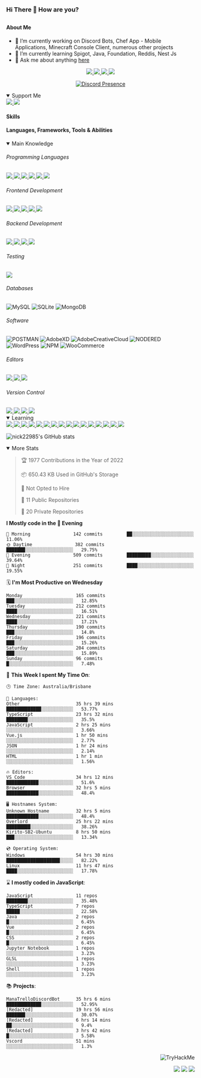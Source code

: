 ### Hi There 👋 How are you?

## <h4>About Me</h4>

- 🔭 I’m currently working on Discord Bots, Chef App - Mobile Applications, Minecraft Console Client, numerous other projects
- 🌱 I’m currently learning Spigot, Java, Foundation, Reddis, Nest Js
- 💬 Ask me about anything [here](https://github.com/nick22985/nick22985/issues)

<p align="center">
	<a href="https://discordapp.com/users/221602145462386688">
		<img src="https://img.shields.io/badge/Discord-5865F2.svg?&style=for-the-badge&logo=Discord&logoColor=white"/>
	</a>
	<a href="https://www.youtube.com/channel/UChZvyaTJSq0PweGmTpjPjRw">
		<img src="https://img.shields.io/badge/YouTube-FF0000.svg?&style=for-the-badge&logo=YouTube&logoColor=white"/>
	</a>
	<a href="https://twitter.com/nick22985">
		<img src="https://img.shields.io/badge/Twitter-1DA1F2.svg?&style=for-the-badge&logo=Twitter&logoColor=white"/>
	</a>
	<a href="https://www.npmjs.com/~nick22985">
		<img src="https://img.shields.io/badge/npm-CB3837.svg?&style=for-the-badge&logo=NPM&logoColor=white"/>
	</a>
</p>
<p align="center">
	<a href="https://discord.com/users/221602145462386688" target="_blank" rel="nofollow">
		<img src="https://lanyard-profile-readme.vercel.app/api/221602145462386688?hideStatus=true" alt="Discord Presence" align="center">
	</a>
</p>


<details open="true">
<summary>Support Me</summary>

<a href="http://patreon.com/nick22985">
	<img src="https://img.shields.io/badge/Patreon-FF424D.svg?&style=flat-square&logo=patreon&logoColor=white"/>
</a>
<a href="https://www.buymeacoffee.com/nick22985">
	<img src="https://img.shields.io/badge/Buy%20Me%20A%20Coffee-FFDD00.svg?&style=flat-square&logo=buymeacoffee&logoColor=white"/>
</a>

	
</details>

<h4>Skills</h4>
<h4>Languages, Frameworks, Tools & Abilities </h4>
<details open="true">
<summary>Main Knowledge</summary>

<h6>Programming Languages</h6>
<a href="">
	<img src="https://img.shields.io/badge/JavaScript-323330.svg?&style=flat-square&logo=javascript&logoColor=%23F7DF1E"/>
</a>
<a href="">
	<img src="https://img.shields.io/badge/TYPESCRIPT-%23007ACC.svg?&style=flat-square&logo=typescript&logoColor=white"/>
</a>
<a href="">
	<img src="https://img.shields.io/badge/PYTHON-3776AB.svg?&style=flat-square&logo=python&logoColor=white"/>
</a>
<a href="">
	<img src="https://img.shields.io/badge/C-3776AB.svg?&style=flat-square&logo=C&logoColor=white"/>
</a>
<a href="">
	<img src="https://img.shields.io/badge/C%23-239120.svg?&style=flat-square&logo=C-Sharp&logoColor=white"/>
</a>
<a href="">
	<img src="https://img.shields.io/badge/.Net-512BD4.svg?&style=flat-square&logo=.NET&logoColor=white"/>
</a>

<h6> Frontend Development </h6>
<a href="">
	<img src="https://img.shields.io/badge/React-61DAFB?style=flat-square&logo=react&logoColor=white"/>
</a>
<a href="">
	<img src="https://img.shields.io/badge/CSS3-%231572B6.svg?&style=flat-square&logo=css3&logoColor=white"/>
</a>
<a href="">
	<img src="https://img.shields.io/badge/HTML5-E34F26.svg?&style=flat-square&logo=html5&logoColor=white"/>
</a>
<a href="">
	<img src="https://img.shields.io/badge/Blazor-512BD4.svg?&style=flat-square&logo=Blazor&logoColor=white"/>
</a>
<a href="">
	<img src="https://img.shields.io/badge/Tailwind-06B6D4.svg?&style=flat-square&logo=tailwindcss&logoColor=white"/>
</a>

<h6> Backend Development </h6>
<a href="">
	<img src="https://img.shields.io/badge/NODEJS-339933.svg?&style=flat-square&logo=node.js&logoColor=white"/>
</a>
<a href="">
	<img src="https://img.shields.io/badge/NGINX-269539.svg?&style=flat-square&logo=nginx&logoColor=white"/>
</a>
<a href="">
	<img src="https://img.shields.io/badge/GRAPHQL-E10098.svg?&style=flat-square&logo=graphql&logoColor=white"/>
</a>
<a href="">
	<img src="https://img.shields.io/badge/express-000000?style=flat-square&logo=express&logoColor=white"/>
</a>

<h6>Testing</h6>
<a href="">
	<img src="https://img.shields.io/badge/cypress-17202C?style=flat-square&logo=cypress&logoColor=white"/>
</a>

<h6> Databases </h6>

![MySQL](https://img.shields.io/badge/MySQL-4479A1.svg?&style=flat-square&logo=mysql&logoColor=white)
![SQLite](https://img.shields.io/badge/SQLite-003B57.svg?&style=flat-square&logo=sqlite&logoColor=white)
![MongoDB](https://img.shields.io/badge/MONGODB-47A248.svg?&style=flat-square&logo=mongodb&logoColor=white)

<h6>Software</h6>

![POSTMAN](https://img.shields.io/badge/Postman-FF6C37.svg?&style=flat-square&logo=postman&logoColor=white)
![AdobeXD](https://img.shields.io/badge/Adobe%20XD-FF61F6.svg?&style=flat-square&logo=Adobe-XD&logoColor=black)
![AdobeCreativeCloud](https://img.shields.io/badge/Adobe%20Creative%20Cloud-DA1F26.svg?&style=flat-square&logo=Adobe-Creative-Cloud&logoColor=white)
![NODERED](https://img.shields.io/badge/node%20red-8F0000.svg?&style=flat-square&logo=node-red&logoColor=white)
![WordPress](https://img.shields.io/badge/Wordpress-21759B.svg?&style=flat-square&logo=wordpress&logoColor=white)
![NPM](https://img.shields.io/badge/npm-CB3837.svg?&style=flat-square&logo=npm&logoColor=white)
![WooCommerce](https://img.shields.io/badge/WooCommerce-96588A.svg?&style=flat-square&logo=WooCommerce&logoColor=white)

<h6> Editors </h6>
<a href="">
	<img src="https://img.shields.io/badge/VSCODE-007ACC.svg?&style=flat-square&logo=visual-studio-code"/>
</a>
<a href="">
	<img src="https://img.shields.io/badge/Visual%20Studio-5C2D91.svg?&style=flat-square&logo=visual-studio"/>
</a>
<a href="">
	<img src="https://img.shields.io/badge/INTELLIJ-000000.svg?&style=flat-square&logo=intellij-idea"/>
</a>

<h6>Version Control</h6>
<a href="">
	<img src="https://img.shields.io/badge/GITHUB-%23121011.svg?&style=flat-square&logo=github&logoColor=white"/>
</a>
<a href="">
	<img src="https://img.shields.io/badge/GITLAB-%23181717.svg?&style=flat-square&logo=gitlab&logoColor=white"/>
</a>
<a href="">
	<img src="https://img.shields.io/badge/GIT-%23F05033.svg?&style=flat-square&logo=git&logoColor=white"/>
</a>
<a href="">
	<img src="https://img.shields.io/badge/-BitBucket-darkblue?style=flat-square&logo=bitbucket"/>
</a>

<!-- <br><br><br><br>

![MicrosoftAzure](https://img.shields.io/badge/Microsoft%20Azure-232F7E?style=flat-square&logo=microsoft-azure)
![GoogleCloud](https://img.shields.io/badge/Google%20Cloud-black?style=flat-square&logo=google-cloud)
![DigitalOcean](https://img.shields.io/badge/-Digital%20Ocean-darkblue?style=flat-square&logo=digitalocean)
![Heroku](https://img.shields.io/badge/-Heroku-430098?style=flat-square&logo=heroku)
![RaspberryPi](https://img.shields.io/badge/-Raspberry%20Pi-C51A4A?style=flat-square&logo=Raspberry-Pi)
![LINUX](https://img.shields.io/badge/LINUX-FCC624?style=flat-square-square&logo=linux&logoColor=black) -->

</details>
<details open="true">
<summary>Learning</summary>
<a href="">
	<img src="(https://img.shields.io/badge/JAVA-007396.svg?&style=flat-square&logo=java&logoColor=white"/>
</a>	

<a href="">
	<img src="https://img.shields.io/badge/FIREBASE-FFCA28.svg?&style=flat-square&logo=firebase&logoColor=black"/>
</a>		
<a href="">
	<img src="https://img.shields.io/badge/KUBERNETES-326CE5.svg?&style=flat-square&logo=kubernetes&logoColor=white"/>
</a>	
<a href="">
	<img src="https://img.shields.io/badge/GITHUB%20ACTIONS-2088FF.svg?&style=flat-square&logo=github-actions&logoColor=white"/>
</a>	
<a href="">
	<img src="https://img.shields.io/badge/AMAZON%20AWS-232F3E.svg?&style=flat-square&logo=amazon-aws&logoColor=white"/>
</a>		
<a href="">
	<img src="https://img.shields.io/badge/JQUERY-0769AD.svg?&style=flat-square&logo=jquery&logoColor=white"/>
</a>	
<a href="">
	<img src="https://img.shields.io/badge/PHP-777BB4.svg?&style=flat-square&logo=php&logoColor=white"/>
</a>		
<a href="">
	<img src="https://img.shields.io/badge/DOCKER-2496ED.svg?&style=flat-square&logo=docker&logoColor=white"/>
</a>		
<a href="">
	<img src="https://img.shields.io/badge/Vue.js-4FC08D?style=flat-square&logo=Vue.js&logoColor=white"/>
</a>
<a href="">
	<img src="https://img.shields.io/badge/Vuetify-1867C0?style=flat-square&logo=vuetify"/>
</a>
<a href="">
	<img src="https://img.shields.io/badge/Bootstrap-7952B3?style=flat-square&logo=bootstrap&logoColor=white"/>
</a>
<a href="">
	<img src="https://img.shields.io/badge/NesJs-E0234E?style=flat-square&logo=nestjs&logoColor=white"/>
</a>
<a href="">
	<img src="https://img.shields.io/badge/Nextjs-000000?style=flat-square&logo=next.js&logoColor=white"/>
</a>
<a href="">
	<img src="https://img.shields.io/badge/Electron-47848F?style=flat-square&logo=electron&logoColor=white"/>
</a>
<a href="">
	<img src="https://img.shields.io/badge/webpack-8DD6F9?style=flat-square&logo=webpack&logoColor=white"/>
</a>
<a href="">
	<img src="https://img.shields.io/badge/redis-DC382D?style=flat-square&logo=redis&logoColor=white"/>
</a>

</details>

![nick22985's GitHub stats](https://github-readme-stats.vercel.app/api?username=nick22985&count_private=true&show_icons=true&theme=github_dark)

<details open="false">
<summary>More Stats</summary>

<!--START_SECTION:devStats-->
> 🏆 1977 Contributions in the Year of 2022
>
> 📦 650.43 KB Used in GitHub's Storage
>
> 🚫 Not Opted to Hire
>
> 📖 11 Public Repositories
>
> 🔐 20 Private Repositories

**I Mostly code in the 🌆 Evening**
```text
🌅 Morning                142 commits         ██░░░░░░░░░░░░░░░░░░░░░░░   11.06%
🌞 Daytime                382 commits         ███████░░░░░░░░░░░░░░░░░░   29.75%
🌆 Evening                509 commits         █████████░░░░░░░░░░░░░░░░   39.64%
🌙 Night                  251 commits         ████░░░░░░░░░░░░░░░░░░░░░   19.55%
```
🗓️ **I'm Most Productive on Wednesday**
```text
Monday                    165 commits         ███░░░░░░░░░░░░░░░░░░░░░░   12.85%
Tuesday                   212 commits         ████░░░░░░░░░░░░░░░░░░░░░   16.51%
Wednesday                 221 commits         ████░░░░░░░░░░░░░░░░░░░░░   17.21%
Thursday                  190 commits         ███░░░░░░░░░░░░░░░░░░░░░░   14.8%
Friday                    196 commits         ███░░░░░░░░░░░░░░░░░░░░░░   15.26%
Saturday                  204 commits         ███░░░░░░░░░░░░░░░░░░░░░░   15.89%
Sunday                    96 commits          █░░░░░░░░░░░░░░░░░░░░░░░░   7.48%
```
🚀 **This Week I spent My Time On**:
```text
🕒 Time Zone: Australia/Brisbane

💬 Languages:
Other                     35 hrs 39 mins      █████████████░░░░░░░░░░░░   53.77%
TypeScript                23 hrs 32 mins      ████████░░░░░░░░░░░░░░░░░   35.5%
JavaScript                2 hrs 25 mins       ░░░░░░░░░░░░░░░░░░░░░░░░░   3.66%
Vue.js                    1 hr 50 mins        ░░░░░░░░░░░░░░░░░░░░░░░░░   2.77%
JSON                      1 hr 24 mins        ░░░░░░░░░░░░░░░░░░░░░░░░░   2.14%
HTML                      1 hr 1 min          ░░░░░░░░░░░░░░░░░░░░░░░░░   1.56%

🔥 Editors:
VS Code                   34 hrs 12 mins      ████████████░░░░░░░░░░░░░   51.6%
Browser                   32 hrs 5 mins       ████████████░░░░░░░░░░░░░   48.4%

🖥️ Hostnames System:
Unknown Hostname          32 hrs 5 mins       ████████████░░░░░░░░░░░░░   48.4%
Overlord                  25 hrs 22 mins      █████████░░░░░░░░░░░░░░░░   38.26%
Kirito-SB2-Ubuntu         8 hrs 50 mins       ███░░░░░░░░░░░░░░░░░░░░░░   13.34%

💿 Operating System:
Windows                   54 hrs 30 mins      ████████████████████░░░░░   82.22%
Linux                     11 hrs 47 mins      ████░░░░░░░░░░░░░░░░░░░░░   17.78%
```
⌛ **I mostly coded in JavaScript**:
```text
JavaScript                11 repos            ████████░░░░░░░░░░░░░░░░░   35.48%
TypeScript                7 repos             █████░░░░░░░░░░░░░░░░░░░░   22.58%
Java                      2 repos             █░░░░░░░░░░░░░░░░░░░░░░░░   6.45%
Vue                       2 repos             █░░░░░░░░░░░░░░░░░░░░░░░░   6.45%
CSS                       2 repos             █░░░░░░░░░░░░░░░░░░░░░░░░   6.45%
Jupyter Notebook          1 repos             ░░░░░░░░░░░░░░░░░░░░░░░░░   3.23%
GLSL                      1 repos             ░░░░░░░░░░░░░░░░░░░░░░░░░   3.23%
Shell                     1 repos             ░░░░░░░░░░░░░░░░░░░░░░░░░   3.23%
```
📚 **Projects**:
```text
ManaTrelloDiscordBot      35 hrs 6 mins       █████████████░░░░░░░░░░░░   52.95%
[Redacted]                19 hrs 56 mins      ███████░░░░░░░░░░░░░░░░░░   30.07%
[Redacted]                6 hrs 14 mins       ██░░░░░░░░░░░░░░░░░░░░░░░   9.4%
[Redacted]                3 hrs 42 mins       █░░░░░░░░░░░░░░░░░░░░░░░░   5.58%
Vscord                    51 mins             ░░░░░░░░░░░░░░░░░░░░░░░░░   1.3%
```
<!--END_SECTION:devStats-->
</details>
<p align="right">
    <img src="https://tryhackme-badges.s3.amazonaws.com/nick22985.png" alt="TryHackMe">
</p>
<p align="right">
    <img src="https://www.codewars.com/users/nick22985/badges/micro"/>
    <img src="https://wakatime.com/badge/user/06ef56ec-e763-432c-a1cc-83e10de5b5a3.svg"/>
    <img src="https://badges.pufler.dev/visits/nick22985/nick22985?color=black&logo=github" />
</p>
